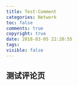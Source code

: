 ```yaml
---
title: Test-Comment
categories: Network
toc: false
comments: true
copyright: true
date: 2018-03-05 22:20:55
tags:
visible: false
---
```




<!--more-->

## 测试评论页